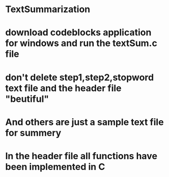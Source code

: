 # TextSummarization

# download codeblocks application for windows and run the textSum.c file 
# don't delete step1,step2,stopword text file  and the header file "beutiful"
# And others are just a sample text file for summery
# In the header file all functions have been implemented in C 
